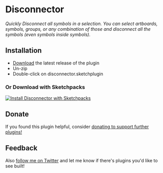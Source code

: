 # Disconnector
*Quickly Disconnect all symbols in a selection. You can select artboards, symbols, groups, or any combination of those and disconnect all the symbols (even symbols inside symbols).*

## Installation

- [Download](https://github.com/njcrowther/Disconnector/archive/master.zip) the latest release of the plugin
- Un-zip
- Double-click on disconnector.sketchplugin

### Or Download with Sketchpacks
[![Install Disconnector with Sketchpacks](http://sketchpacks-com.s3.amazonaws.com/assets/badges/sketchpacks-badge-install.png "Install Disconnector with Sketchpacks")](https://sketchpacks.com/njcrowther/Disconnector/install)

## Donate
If you found this plugin helpful, consider [donating to support further plugins!](https://paypal.me/NathanCrowther?locale.x=en_US)

## Feedback
Also [follow me on Twitter](https://twitter.com/crowther223) and let me know if there's plugins you'd like to see built!
